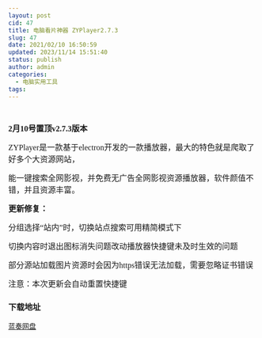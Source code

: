 ```yaml
---
layout: post
cid: 47
title: 电脑看片神器 ZYPlayer2.7.3
slug: 47
date: 2021/02/10 16:50:59
updated: 2023/11/14 15:51:40
status: publish
author: admin
categories: 
  - 电脑实用工具
tags: 
---
```



<div alt="潮男心博客 www.cnx0.com" >
				<p>
	<span style='font-family:"font-size:15px;'><strong><a class="pics" href="/upload/1/888552/images/20201221/20201221005134753475.png" rel="pics"><img src="http://www.aishoujizy.com/upload/1/888552/images/20201221/20201221005134753475.png" class="scrollLoading" data-url="/upload/1/888552/images/20201221/20201221005134753475.png" alt=""></a> <a class="pics" href="/upload/1/888552/images/20201221/20201221005128452845.png" rel="pics"><img src="http://www.aishoujizy.com/upload/1/888552/images/20201221/20201221005134753475.png" class="scrollLoading" data-url="/upload/1/888552/images/20201221/20201221005128452845.png" alt=""></a> <a class="pics" href="/upload/1/888552/images/20201221/20201221005128062806.png" rel="pics"><img src="http://www.aishoujizy.com/upload/1/888552/images/20201221/20201221005134753475.png" class="scrollLoading" data-url="/upload/1/888552/images/20201221/20201221005128062806.png" alt=""></a> <br></strong></span> 
</p>
<p>
	<span style='font-size:16px;font-family:"'><strong>2月10号置顶v2.7.3版本</strong></span> 
</p>
<p>
	<span style='font-size:15px;font-family:"'><span style="font-size:16px;">ZYPlayer是一款基于electron开发的一款播放器，最大的特色就是爬取了好多个大资源网站，</span><br></span> 
</p>
<p>
	<span style='font-size:16px;font-family:"'>能一键搜索全网影视，并免费无广告全网影视资源播放器，软件颜值不错，并且资源丰富。</span> 
</p>
<p>
	<span style='font-size:16px;font-family:"'><strong>更新修复：</strong></span> 
</p>
<p>
	<span style='font-size:16px;font-family:"'>分组选择“站内”时，切换站点搜索可用精简模式下</span> 
</p>
<p>
	<span style='font-size:16px;font-family:"'>切换内容时退出图标消失问题改动播放器快捷键未及时生效的问题</span> 
</p>
<p>
	<span style='font-size:16px;font-family:"'>部分源站加载图片资源时会因为https错误无法加载，需要忽略证书错误</span> 
</p>
<p>
	<span style='font-size:16px;font-family:"'>注意：本次更新会自动重置快捷键</span>
</p>
<div id="fengexuxian"></div>
<div class="page-content-intro main-article"><div class="down-url-wrap"> 
<h3 class="tit">
<i class="ico"></i>下载地址</h3>
<a href="#down" onclick="window.open('https://asj.lanzous.com/b07rugnfe');return false;" class="sbtn" title=""><i class="ico"></i><i class="line"></i>蓝奏网盘</a> &#160;

</div></div>			</div>
			